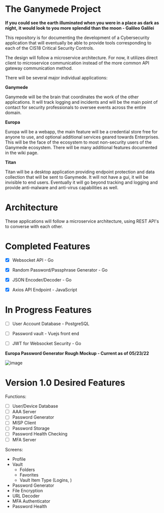# The Ganymede Project #
**If you could see the earth illuminated when you were in a place as dark as night,**
**it would look to you more splendid than the moon - Galileo Galilei**

This repository is for documenting the development of a Cybersecurity application that will eventually
be able to provide tools corresponding to each of the CIS18 Critical Security Controls.

The design will follow a microservice architecture. For now, it utilizes direct client to microservice communication 
instead of the more common API gateway communication method.

There will be several major individual applications:

**Ganymede**

Ganymede will be the brain that coordinates the work of the other applications. It will track logging and incidents and 
will be the main point of contact for security professionals to oversee events across the entire domain. 

**Europa**

Europa will be a webapp, the main feature will be a credential store free for anyone to use, and optional additional services geared
towards Enterprises. This will be the face of the ecosystem to most non-security users of the Ganymede ecosystem. There will be many
additional features documented in the wiki page.

**Titan**

Titan will be a desktop application providing endpoint protection and data collection that will be sent to Ganymede. It will not have a gui,
it will be invisible to end users. Eventually it will go beyond tracking and logging and provide anti-malware and anti-virus capabilities
as well.

# Architecture #

These applications will follow a microservice architecture, using REST API's to converse with each other.

# Completed Features #
 - [X] Websocket API - Go

 - [X] Random Password/Passphrase Generator - Go

 - [X] JSON Encoder/Decoder - Go

 - [X] Axios API Endpoint - JavaScript

# In Progress Features #
 - [ ] User Account Database - PostgreSQL

 - [ ] Password vault - Vuejs front end

 - [ ] JWT for Websocket Security - Go

**Europa Password Generator Rough Mockup - Current as of 05/23/22**

![image](https://user-images.githubusercontent.com/82122466/169905414-2e806c49-7359-4cc2-8064-ce49f0528221.png)

# Version 1.0 Desired Features #
Functions:

 - [ ] User/Device Database
 - [ ] AAA Server
 - [ ] Password Generator
 - [ ] MISP Client
 - [ ] Password Storage
 - [ ] Password Health Checking
 - [ ] MFA Server

Screens:
 - Profile
 - Vault
    - Folders
    - Favorites
    - Vault Item Type (Logins, )
 - Password Generator
 - File Encryption
 - URL Decoder
 - MFA Authenticator
 - Password Health
